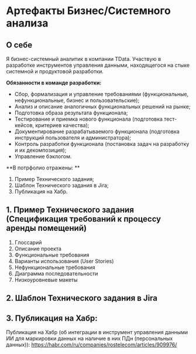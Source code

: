 # Артефакты Бизнес/Системного анализа

## О себе 

Я бизнес-системный аналитик в компании TData. Участвую в разработке инструментов управления данными, находящегося на стыке системной и продуктовой разработки. 

**Обязанности в команде разработки:**
* Сбор, формализация и управление требованиями (функциональные, нефункциональные, бизнес и пользовательские);
* Анализ и описание аналогичных функциональных решений на рынке;
* Подготовка образа результата функционала;
* Тестирование и приемка нового функционала (подготовка тест-кейсов, критериев качества);
* Документирование разрабатываемого функционала (подготовка инструкций пользователя и администратора);
* Контроль разработки функционала (постановка задач на разработку и их декомпозиция);
* Управление бэклогом.

**В потрфолио отражены: **
1. Пример Технического задания;
2. Шаблон Технического задания в Jira;
3. Публикация на Хабр.

## 1. Пример Технического задания (Спецификация требований к процессу аренды помещений)

1. Глоссарий 
2. Описание проекта
3. Функциональные требования
4. Варианты использования (User Stories)
5. Нефункциональные требования
6. Диаграмма последовательности
7. Низкоуровневые макеты

## 2. Шаблон Технического задания в Jira

## 3. Публикация на Хабр:

Публикация на Хабр (об интеграции в инструмент управления данными ИИ для маркировки данных на наличие в них ПДн (персональных данных)): https://habr.com/ru/companies/rostelecom/articles/909976/


